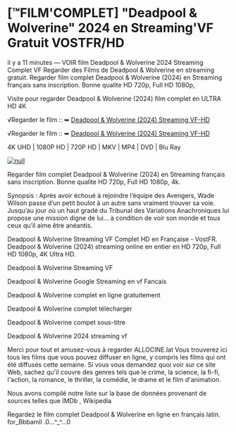 # [™FILM'COMPLET] "Deadpool & Wolverine" 2024 en Streaming'VF Gratuit VOSTFR/HD

il y a 11 minutes — VOIR film Deadpool & Wolverine 2024 Streaming Complet VF Regarder des Films de Deadpool & Wolverine en streaming gratuit. Regarder film complet Deadpool & Wolverine (2024) en Streaming français sans inscription. Bonne qualite HD 720p, Full HD 1080p,

Visite pour regarder Deadpool & Wolverine (2024) film complet en ULTRA HD 4K

√Regarder le film :: ➥ [Deadpool & Wolverine (2024) Streaming VF-HD](https://maxstream-best.blogspot.com/2024/07/deadpool-wolverine-vf.html)

√Regarder le film :: ➥ [Deadpool & Wolverine (2024) Streaming VF-HD](https://maxstream-best.blogspot.com/2024/07/deadpool-wolverine-vf.html)

4K UHD | 1080P HD | 720P HD | MKV | MP4 | DVD | Blu Ray

[![null](https://static.wixstatic.com/media/855a25_043b5abeb4ae4d35ac003198e7fe56ed~mv2.gif)](https://maxstream-best.blogspot.com/2024/07/deadpool-wolverine-vf.html)


Regarder film complet Deadpool & Wolverine (2024) en Streaming français sans inscription. Bonne qualite HD 720p, Full HD 1080p, 4k.

Synopsis : Après avoir échoué à rejoindre l’équipe des Avengers, Wade Wilson passe d’un petit boulot à un autre sans vraiment trouver sa voie. Jusqu’au jour où un haut gradé du Tribunal des Variations Anachroniques lui propose une mission digne de lui… à condition de voir son monde et tous ceux qu’il aime être anéantis.

Deadpool & Wolverine Streaming VF Complet HD en Française - VostFR. Deadpool & Wolverine (2024) streaming online en entier en HD 720p, Full HD 1080p, 4K Ultra HD.

Deadpool & Wolverine Streaming VF

Deadpool & Wolverine Google Streaming en vf Fancais

Deadpool & Wolverine complet en ligne gratuitement

Deadpool & Wolverine complet télécharger

Deadpool & Wolverine compet sous-titre

Deadpool & Wolverine 2024 streaming vf

Merci pour tout et amusez-vous à regarder ALLOCINE.lat Vous trouverez ici tous les films que vous pouvez diffuser en ligne, y compris les films qui ont été diffusés cette semaine. Si vous vous demandez quoi voir sur ce site Web, sachez qu'il couvre des genres tels que le crime, la science, la fi-fi, l'action, la romance, le thriller, la comédie, le drame et le film d'animation.

Nous avons compilé notre liste sur la base de données provenant de sources telles que IMDb , Wikipedia

Regardez le film complet Deadpool & Wolverine en ligne en français latin. for_Bbbamll .0...^_^...0
